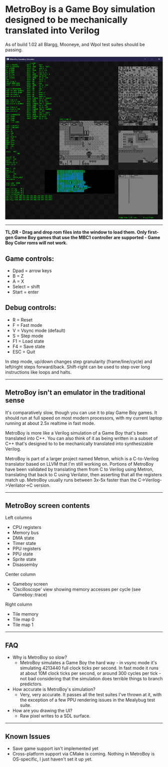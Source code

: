 # MetroBoy is a Game Boy simulation designed to be mechanically translated into Verilog

As of build 1.02 all Blargg, Mooneye, and Wpol test suites should be passing.

![MetroBoy screenshot](MetroBoy.png "MetroBoy screenshot")

----------

**TL;DR - Drag and drop rom files into the window to load them. Only first-gen Game Boy games that use the MBC1 controller are supported - Game Boy Color roms will not work.**

## Game controls:

- Dpad = arrow keys
- B = Z
- A = X
- Select = shift
- Start = enter

## Debug controls:

- R = Reset
- F = Fast mode
- V = Vsync mode (default)
- S = Step mode
- F1 = Load state
- F4 = Save state
- ESC = Quit

In step mode, up/down changes step granularity (frame/line/cycle) and left/right steps forward/back. Shift-right can be used to step over long instructions like loops and halts.

----------

## MetroBoy isn't an emulator in the traditional sense

It's comparatively slow, though you can use it to play Game Boy games. It should run at full speed on most modern processors, with my current laptop running at about 2.5x realtime in fast mode.

MetroBoy is more like a Verilog simulation of a Game Boy that's been translated into C++. You can also think of it as being written in a subset of C++ that's designed to to be mechanically translated into synthesizable Verilog.

MetroBoy is part of a larger project named Metron, which is a C-to-Verilog translator based on LLVM that I'm still working on. Portions of MetroBoy have been validated by translating them from C to Verilog using Metron, translating that back to C using Verilator, then asserting that all the registers match up. MetroBoy usually runs between 3x-5x faster than the C->Verilog->Verilator->C version.

----------

## MetroBoy screen contents 

Left columns
- CPU registers
- Memory bus
- DMA state
- Timer state
- PPU registers
- PPU state
- Sprite state
- Disassemby

Center column
- Gameboy screen
- 'Oscilloscope' view showing memory accesses per cycle (see Gameboy::trace)

Right column
- Tile memory
- Tile map 0
- Tile map 1

----------

## FAQ

- Why is MetroBoy so slow?
  - MetroBoy simulates a Game Boy the hard way - in vsync mode it's simulating 4213440 full clock ticks per second. In fast mode it runs at about 10M clock ticks per second, or around 300 cycles per tick - not bad considering that the simulation does terrible things to branch predictors.
- How accurate is MetroBoy's simulation?
  - Very, very accurate. It passes all the test suites I've thrown at it, with the exception of a few PPU rendering issues in the Mealybug test suite.
- How are you drawing the UI?
  - Raw pixel writes to a SDL surface.

----------

## Known Issues

- Save game support isn't implemented yet
- Cross-platform support via CMake is coming. Nothing in MetroBoy is OS-specific, I just haven't set it up yet.
